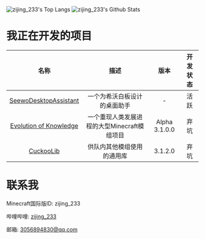 ![zijing_233's Top Langs](https://github-readme-stats.vercel.app/api/top-langs/?username=zi-jing&line_height=35&hide=visual%20basic)
![zijing_233's Github Stats](https://github-readme-stats.vercel.app/api?username=zi-jing&show_icons=true&count_private=true&line_height=33.5)


# 我正在开发的项目

|名称|描述|版本|开发状态|
|:-:|:-:|:-:|:-:|
|[SeewoDesktopAssistant](https://github.com/zi-jing/SeewoDesktopAssistant)|一个为希沃白板设计的桌面助手|-|活跃|
|[Evolution of Knowledge](https://github.com/gonggongjohn/Evolution-Of-Knowledge/tree/1.16)|一个重现人类发展进程的大型Minecraft模组项目|Alpha 3.1.0.0|弃坑|
|[CuckooLib](https://github.com/zi-jing/CuckooLib/tree/1.16)|供队内其他模组使用的通用库|3.1.2.0|弃坑|

# 联系我

Minecraft国际版ID: zijing_233

哔哩哔哩: [zijing_233](https://space.bilibili.com/180371610)

邮箱: 3056894830@qq.com

<!--
**zi-jing/zi-jing** is a ✨ _special_ ✨ repository because its `README.md` (this file) appears on your GitHub profile.

Here are some ideas to get you started:

- 🔭 I’m currently working on ...
- 🌱 I’m currently learning ...
- 👯 I’m looking to collaborate on ...
- 🤔 I’m looking for help with ...
- 💬 Ask me about ...
- 📫 How to reach me: ...
- 😄 Pronouns: ...
- ⚡ Fun fact: ...
-->
